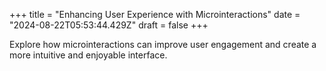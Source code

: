 +++
title = "Enhancing User Experience with Microinteractions"
date = "2024-08-22T05:53:44.429Z"
draft = false
+++

  Explore how microinteractions can improve user engagement and create a more intuitive and enjoyable interface.
        